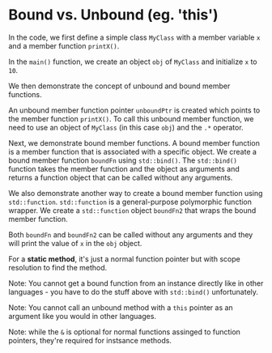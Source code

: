# Bound vs. Unbound (eg. 'this')

In the code, we first define a simple class `MyClass` with a member variable `x` and a member function `printX()`. 

In the `main()` function, we create an object `obj` of `MyClass` and initialize `x` to `10`.

We then demonstrate the concept of unbound and bound member functions. 

An unbound member function pointer `unboundPtr` is created which points to the member function `printX()`. To call this unbound member function, we need to use an object of `MyClass` (in this case `obj`) and the `.*` operator.

Next, we demonstrate bound member functions. A bound member function is a member function that is associated with a specific object. We create a bound member function `boundFn` using `std::bind()`. The `std::bind()` function takes the member function and the object as arguments and returns a function object that can be called without any arguments.

We also demonstrate another way to create a bound member function using `std::function`. `std::function` is a general-purpose polymorphic function wrapper. We create a `std::function` object `boundFn2` that wraps the bound member function.

Both `boundFn` and `boundFn2` can be called without any arguments and they will print the value of `x` in the `obj` object.

For a __static method__, it's just a normal function pointer but with scope resolution to find the method.

Note: You cannot get a bound function from an instance directly like in other languages - you have to do the stuff above with `std::bind()` unfortunately.

Note: You cannot call an unbound method with a `this` pointer as an argument like you would in other languages.

Note: while the `&` is optional for normal functions assinged to function pointers, they're required for instsance methods.
